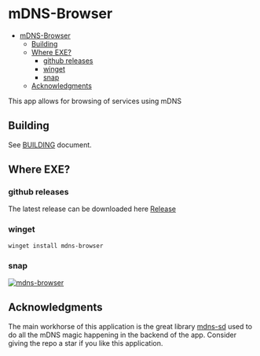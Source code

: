# mDNS-Browser

<!--toc:start-->

- [mDNS-Browser](#mdns-browser)
  - [Building](#building)
  - [Where EXE?](#where-exe)
    - [github releases](#github-releases)
    - [winget](#winget)
    - [snap](#snap)
  - [Acknowledgments](#acknowledgments)
  <!--toc:end-->

This app allows for browsing of services using mDNS

## Building

See [BUILDING](BUILDING.md) document.

## Where EXE?

### github releases

The latest release can be downloaded here [Release](https://github.com/hrzlgnm/mdns-browser/releases/latest)

### winget

```console
winget install mdns-browser
```

### snap

[![mdns-browser](https://snapcraft.io/mdns-browser/badge.svg)](https://snapcraft.io/mdns-browser)

## Acknowledgments

The main workhorse of this application is the great library [mdns-sd](https://github.com/keepsimple1/mdns-sd) used to do all the mDNS magic happening in the backend of the app.
Consider giving the repo a star if you like this application.
